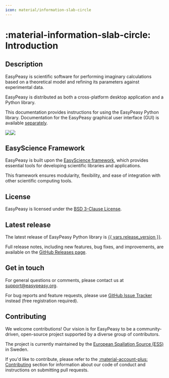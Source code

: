 ```yaml
---
icon: material/information-slab-circle
---
```


# :material-information-slab-circle: Introduction

## Description

EasyPeasy is scientific software for
performing imaginary calculations based on a theoretical model and refining its parameters against experimental data.


EasyPeasy is distributed as both a cross-platform desktop application
and a Python library.

This documentation provides instructions for using the EasyPeasy Python
library. Documentation for the EasyPeasy graphical user interface (GUI)
is available [separately](https://easyscience.github.io/peasy-app).


![](../assets/images/hero_dark.png#gh-dark-mode-only)![](../assets/images/hero_light.png#gh-light-mode-only)

## EasyScience Framework

EasyPeasy is built upon the
[EasyScience framework](https://easyscience.software), which provides essential
tools for developing scientific libraries and applications.

This framework ensures modularity, flexibility, and ease of integration with
other scientific computing tools.

## License

EasyPeasy is licensed under the
[BSD 3-Clause License](https://raw.githubusercontent.com/easyscience/peasy-lib/master/LICENSE).

## Latest release

The latest release of EasyPeasy Python library is
[{{ vars.release_version }}](https://github.com/easyscience/peasy-lib/releases/latest).

Full release notes, including new features, bug fixes, and improvements, are
available on the
[GitHub Releases page](https://github.com/easyscience/peasy-lib/releases).

## Get in touch

For general questions or comments, please contact us at [support@easypeasy.org](mailto:support@easypeasy.org).

For bug reports and feature requests, please use
[GitHub Issue Tracker](https://github.com/easyscience/peasy-lib/issues)
instead (free registration required).

## Contributing

We welcome contributions! Our vision is for EasyPeasy to be a
community-driven, open-source project supported by a diverse group of
contributors.

The project is currently maintained by the
[European Spallation Source (ESS)](https://ess.eu) in Sweden.

If you'd like to contribute, please refer to the
[:material-account-plus: Contributing](../contributing/index.md) section for
information about our code of conduct and instructions on submitting pull
requests.
